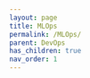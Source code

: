 ```yaml
---
layout: page
title: MLOps
permalink: /MLOps/
parent: DevOps
has_children: true
nav_order: 1
---
```

